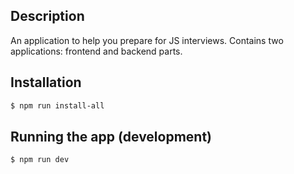 ## Description

An application to help you prepare for JS interviews. Contains two applications: frontend and backend parts.

## Installation

```bash
$ npm run install-all
```

## Running the app (development)

```bash
$ npm run dev
